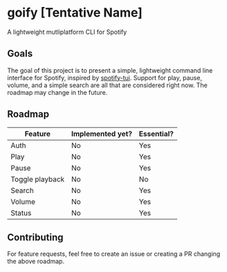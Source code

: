 # goify [Tentative Name]
A lightweight mutliplatform CLI for Spotify
## Goals
The goal of this project is to present a simple, lightweight command line interface for Spotify, inspired by [spotify-tui](https://github.com/Rigellute/spotify-tui). Support for play, pause, volume, and a simple search are all that are considered right now. The roadmap may change in the future.
## Roadmap
| Feature | Implemented yet? | Essential? |
|---------|------------------|------------| 
| Auth | No | Yes |
| Play | No | Yes |
| Pause | No | Yes |
| Toggle playback | No | No |
| Search | No | Yes |
| Volume | No | Yes |
| Status | No | Yes |
## Contributing
For feature requests, feel free to create an issue or creating a PR changing the above roadmap.
